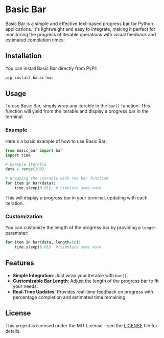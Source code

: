 # Basic Bar

Basic Bar is a simple and effective text-based progress bar for Python applications. It's lightweight and easy to integrate, making it perfect for monitoring the progress of iterable operations with visual feedback and estimated completion times.

## Installation

You can install Basic Bar directly from PyPI:

```bash
pip install basic-bar
```

## Usage

To use Basic Bar, simply wrap any iterable in the `bar()` function. This function will yield from the iterable and display a progress bar in the terminal.

### Example

Here's a basic example of how to use Basic Bar:

```python
from basic_bar import bar
import time

# Example iterable
data = range(100)

# Wrapping the iterable with the bar function
for item in bar(data):
    time.sleep(0.01)  # Simulate some work
```

This will display a progress bar in your terminal, updating with each iteration.

### Customization

You can customize the length of the progress bar by providing a `length` parameter:

```python
for item in bar(data, length=50):
    time.sleep(0.01)  # Simulate some work
```

## Features

- **Simple Integration**: Just wrap your iterable with `bar()`.
- **Customizable Bar Length**: Adjust the length of the progress bar to fit your needs.
- **Real-Time Updates**: Provides real-time feedback on progress with percentage completion and estimated time remaining.

## License

This project is licensed under the MIT License - see the [LICENSE](LICENSE) file for details.
